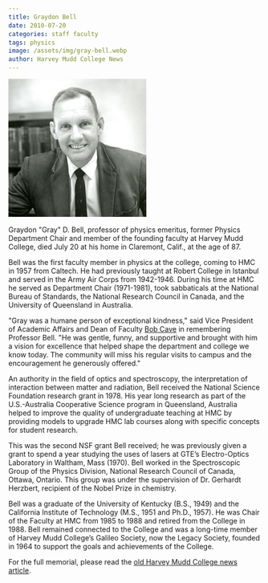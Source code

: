 ```yaml
---
title: Graydon Bell
date: 2010-07-20
categories: staff faculty
tags: physics
image: /assets/img/gray-bell.webp
author: Harvey Mudd College News
---
```

![Gray Bell](/assets/img/gray-bell.webp)

Graydon "Gray" D. Bell, professor of physics emeritus, former Physics Department Chair and member of the founding faculty at Harvey Mudd College, died July 20 at his home in Claremont, Calif., at the age of 87.

Bell was the first faculty member in physics at the college, coming to HMC in 1957 from Caltech. He had previously taught at Robert College in Istanbul and served in the Army Air Corps from 1942-1946. During his time at HMC he served as Department Chair (1971-1981), took sabbaticals at the National Bureau of Standards, the National Research Council in Canada, and the University of Queensland in Australia.

"Gray was a humane person of exceptional kindness," said Vice President of Academic Affairs and Dean of Faculty [Bob Cave](/2020-12-18/robert-cave.html) in remembering Professor Bell. "He was gentle, funny, and supportive and brought with him a vision for excellence that helped shape the department and college we know today. The community will miss his regular visits to campus and the encouragement he generously offered."

An authority in the field of optics and spectroscopy, the interpretation of interaction between matter and radiation, Bell received the National Science Foundation research grant in 1978. His year long research as part of the U.S.-Australia Cooperative Science program in Queensland, Australia helped to improve the quality of undergraduate teaching at HMC by providing models to upgrade HMC lab courses along with specific concepts for student research.

This was the second NSF grant Bell received; he was previously given a grant to spend a year studying the uses of lasers at GTE’s Electro-Optics Laboratory in Waltham, Mass (1970). Bell worked in the Spectroscopic Group of the Physics Division, National Research Council of Canada, Ottawa, Ontario. This group was under the supervision of Dr. Gerhardt Herzbert, recipient of the Nobel Prize in chemistry.

Bell was a graduate of the University of Kentucky (B.S., 1949) and the California Institute of Technology (M.S., 1951 and Ph.D., 1957). He was Chair of the Faculty at HMC from 1985 to 1988 and retired from the College in 1988. Bell remained connected to the College and was a long-time member of Harvey Mudd College’s Galileo Society, now the Legacy Society, founded in 1964 to support the goals and achievements of the College. 

For the full memorial, please read the [old Harvey Mudd College news article](https://www.hmc.edu/non-wp-sites/old-news/bell-professor-emeritus-dies.php).
